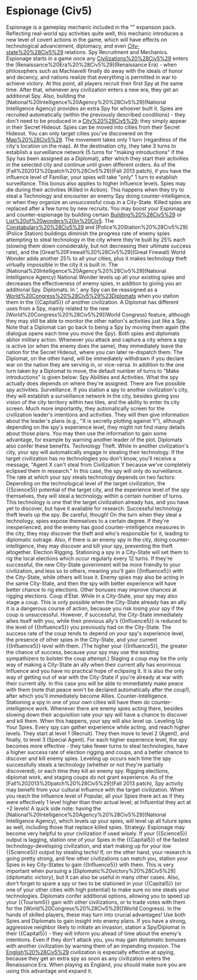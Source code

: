 # Espionage (Civ5)

Espionage is a gameplay mechanic included in the "" expansion pack. Reflecting real-world spy activities quite well, this mechanic introduces a new level of covert actions in the game, which will have effects on technological advancement, diplomacy, and even [City-state%20%28Civ5%29](City-State) relations.
Spy Recruitment and Mechanics.
Espionage starts in a game once any [Civilizations%20%28Civ5%29](civilization) enters the [Renaissance%20Era%20%28Civ5%29](Renaissance Era) - when philosophers such as Machiavelli finally do away with the ideals of honor and decency, and nations realize that everything is permitted in war to achieve victory. At this point, all players recruit their first Spy at the same time. After that, whenever any civilization enters a new era, they get an additional Spy. Also, building the [National%20Intelligence%20Agency%20%28Civ5%29](National Intelligence Agency) provides an extra Spy for whoever built it. Spies are recruited automatically (within the previously described conditions) - they don't need to be produced in a [City%20%28Civ5%29](city); they simply appear in their Secret Hideout.
Spies can be moved into cities from their Secret Hideout. You can only target cities you've discovered on the [Map%20%28Civ5%29](map). The movement takes only 1 turn (regardless of the city's location on the map). At the destination city, they take 3 turns to establish a surveillance network (5 turns for "making introductions" if the Spy has been assigned as a Diplomat), after which they start their activities in the selected city and continue until given different orders. As of the [Fall%202013%20patch%20%28Civ5%29](Fall 2013 patch), if you have the influence level of Familiar, your spies will take "only" 1 turn to establish surveillance. This bonus also applies to higher influence levels.
Spies may die during their activities (Killed in Action). This happens when they try to steal a Technology and encounter an enemy Spy doing counter-intelligence, or when they organize an unsuccessful coup in a City-State. Killed spies are replaced after a few turns by new recruits.
You may boost your Espionage and counter-espionage by building certain [Building%20%28Civ5%29](buildings) or [List%20of%20wonders%20in%20Civ5](wonders). The [Constabulary%20%28Civ5%29](Constabulary) and [Police%20Station%20%28Civ5%29](Police Station) buildings diminish the progress rate of enemy spies attempting to steal technology in the city where they're built by 25% each (slowing them down considerably, but not decreasing their ultimate success rate), and the [Great%20Firewall%20%28Civ5%29](Great Firewall) World Wonder adds another 25% to all your cities, plus it makes technology theft virtually impossible in the city it is built in. The [National%20Intelligence%20Agency%20%28Civ5%29](National Intelligence Agency) National Wonder levels up all your existing spies and decreases the effectiveness of enemy spies, in addition to giving you an additional Spy.
Diplomats.
In ', any Spy can be reassigned as a [World%20Congress%20%28Civ5%29%23Diplomats](Diplomat) when you station them in the {{Capital5}} of another civilization. A Diplomat has different uses from a Spy, mainly related to the new [World%20Congress%20%28Civ5%29](World Congress) feature, although they may still be able to monitor the other nation's activities just like a Spy. Note that a Diplomat can go back to being a Spy by moving them again (the dialogue opens each time you move the Spy).
Both spies and diplomats abhor military action. Whenever you attack and capture a city where a spy is active (or when the enemy does the same), they immediately leave the nation for the Secret Hideout, where you can later re-dispatch them. The Diplomat, on the other hand, will be immediately withdrawn if you declare war on the nation they are serving in, or vice-versa.
In addition to the one turn taken by a Diplomat to move, the default number of turns to "Make introductions" is given below:
Spy Abilities and Activities.
What the spy actually does depends on where they're assigned. There are five possible spy activities.
Surveillance.
If you station a spy to another civilization's city, they will establish a surveillance network in the city, besides giving you vision of the city territory within two tiles, and the ability to enter its city screen. Much more importantly, they automatically screen for the civilization leader's intentions and activities. They will then give information about the leader's plans (e.g., "X is secretly plotting against Y"), although depending on the spy's experience level, they might not find many details about those plans. You may then use the information to gain some advantage, for example by warning another leader of the plot. Diplomats also confer these benefits.
Technology Theft.
While in another civilization's city, your spy will automatically engage in stealing their technology. If the target civilization has no technologies you don't know, you'll receive a message, "Agent X can't steal from Civilization Y because we've completely eclipsed them in research." In this case, the spy will only do surveillance.
The rate at which your spy steals technology depends on two factors:
Depending on the technological level of the target civilization, the {{Science5}} potential of the target city, and the experience level of the spy themselves, they will steal a technology within a certain number of turns. This technology is one that the target civilization already has, and you have yet to discover, but have it available for research. Successful technology theft levels up the spy.
Be careful, though! On the turn when they steal a technology, spies expose themselves to a certain degree. If they're inexperienced, and the enemy has good counter-intelligence measures in the city, they may discover the theft and who's responsible for it, leading to diplomatic outrage. Also, if there is an enemy spy in the city, doing counter-intelligence, they may discover and kill your spy, preventing the theft altogether.
Election Rigging.
Stationing a spy in a City-State will set them to rig the local elections which occur regularly every 12 turns. If they're successful, the new City-State government will be more friendly to your civilization, and less so to others, meaning you'll gain {{Influence5}} with the City-State, while others will lose it. Enemy spies may also be acting in the same City-State, and then the spy with better experience will have better chance to rig elections. Other bonuses may improve chances at rigging elections.
Coup d'État.
While in a City-State, your spy may also stage a coup. This is only possible when the City-State already has an ally. It is a dangerous course of action, because you risk losing your spy if the coup is unsuccessful. However, if successful, the City-State immediately allies itself with you, while their previous ally's {{Influence5}} is reduced to the level of {{Influence5}} you previously had on the City-State. The success rate of the coup tends to depend on your spy's experience level, the presence of other spies in the City-State, and your current {{Influence5}} level with them. (The higher your {{Influence5}}, the greater the chance of success, because your spy may use the existing sympathizers to bolster the coup attempt.)
Staging a coup may be the only way of making a City-State an ally when their current ally has enormous Influence and you have no practical hope of eclipsing it. It is also the only way of getting out of war with the City-State if you're already at war with their current ally. In this case you will be able to immediately make peace with them (note that peace won't be declared automatically after the coup!), after which you'll immediately become Allies.
Counter-Intelligence.
Stationing a spy in one of your own cities will have them do counter-intelligence work. Whenever there are enemy spies acting there, besides slowing down their acquisition rate your spy will have a chance to discover and kill them. When this happens, your spy will also level up.
Leveling Up Your Spies.
Every spy can gather experience while acting, and reach higher levels. They start at level 1 (Recruit). They then move to level 2 (Agent), and finally, to level 3 (Special Agent). For each higher experience level, the spy becomes more effective - they take fewer turns to steal technologies, have a higher success rate of election rigging and coups, and a better chance to discover and kill enemy spies.
Leveling up occurs each time the spy successfully steals a technology (whether or not they're partially discovered), or each time they kill an enemy spy. Rigging elections, diplomat work, and staging coups do not grant experience.
As of the [Fall%202013%20patch%20%28Civ5%29](Fall 2013 patch), Spy activity may benefit from your cultural influence with the target civilization. When you reach the influence level of Popular, all your Spies there act as if they were effectively 1 level higher than their actual level; at Influential they act at +2 levels!
A quick side note: having the [National%20Intelligence%20Agency%20%28Civ5%29](National Intelligence Agency), which levels up your spies, will level up all future spies as well, including those that replace killed spies.
Strategy.
Espionage may become very helpful to your civilization if used wisely. If your {{Science5}} output is lagging, station one of your Spies in the {{Capital5}} of the fastest technology-developing civilization, and start making up for your low {{Science5}} output by stealing techs! If, on the other hand, your research is going pretty strong, and few other civilizations can match you, station your Spies in key City-States to gain {{Influence5}} with them. This is very important when pursuing a [Diplomatic%20victory%20%28Civ5%29](diplomatic victory), but it can also be useful in many other cases. Also, don't forget to spare a spy or two to be stationed in your {{Capital5}} (or one of your other cities with high potential) to make sure no one steals your technologies.
Diplomats confer additional options, allowing you to speed up your {{Tourism5}} gain with other civilizations, or to trade votes with them for the [World%20Congress%20%28Civ5%29](World Congress). In the hands of skilled players, these may turn into crucial advantages!
Use both Spies and Diplomats to gain insight into enemy plans. If you have a strong, aggressive neighbor likely to initiate an invasion, station a Spy/Diplomat in their {{Capital5}} - they will inform you ahead of time about the enemy's intentions. Even if they don't attack you, you may gain diplomatic bonuses with another civilization by warning them of an impending invasion.
The [English%20%28Civ5%29](English) civilization is especially effective at spying, because they get an extra spy as soon as any civilization enters the Renaissance Era. When playing as England, you should make sure you are using this advantage and expand it.
